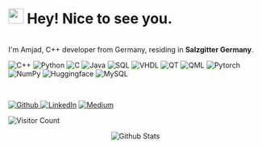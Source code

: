 <h1><img src="https://emojis.slackmojis.com/emojis/images/1531849430/4246/blob-sunglasses.gif?1531849430" width="30"/> Hey! Nice to see you.</h1>

</br> I'm Amjad, C++ developer from Germany, residing in <b>Salzgitter Germany</b>. </p>
<p>
  <img alt="C++" src="https://img.shields.io/badge/-C++-45b8d8?style=flat-square&logo=c%2B%2B&logoColor=white" />
  <img alt="Python" src="https://img.shields.io/badge/-Python-5849BE?style=flat-square&logo=python&logoColor=white" />
  <img alt="C" src="https://img.shields.io/badge/-C-311C87?style=flat-square&logo=c&logoColor=white" />
  <img alt="Java" src="https://img.shields.io/badge/-Java-430098?style=flat-square&logo=java&logoColor=white" />
  <img alt="SQL" src="https://img.shields.io/badge/-SQL-764ABC?style=flat-square&logo=databricks&logoColor=white" />
  <img alt="VHDL" src="https://img.shields.io/badge/-VHDL-B7178C?style=flat-square&logo=vhdl&logoColor=white" />
  
  <img alt="QT" src="https://img.shields.io/badge/-QT-E10098?style=flat-square&logo=qt&logoColor=white" />
  <img alt="QML" src="https://img.shields.io/badge/-QML-CC6699?style=flat-square&logo=qml&logoColor=white" />
  <img alt="Pytorch" src="https://img.shields.io/badge/-Pytorch-db7092?style=flat-square&logo=pytorch&logoColor=white" />
  <img alt="NumPy" src="https://img.shields.io/badge/-NumPy-F05032?style=flat-square&logo=numpy&logoColor=white" />
  <img alt="Huggingface" src="https://img.shields.io/badge/-Huggingface-ea2845?style=flat-square&logo=huggingface&logoColor=white" />
  <img alt="MySQL" src="https://img.shields.io/badge/-MySQL-43853d?style=flat-square&logo=mysql&logoColor=white" />
</p>
<br/>
<p><a href="https://github.com/amjadalwadi" target="_blank"><img alt="Github" src="https://img.shields.io/badge/GitHub-%2312100E.svg?&style=for-the-badge&logo=Github&logoColor=white" />
</a> <a href="https://www.linkedin.com/in/amjad-alwadi" target="_blank"><img alt="LinkedIn" src="https://img.shields.io/badge/linkedin-%230077B5.svg?&style=for-the-badge&logo=linkedin&logoColor=white" /></a> <a href="https://medium.com/@aamjadalwadi" target="_blank"><img alt="Medium" src="https://img.shields.io/badge/medium-%2312100E.svg?&style=for-the-badge&logo=medium&logoColor=white" /></a>
</p>

 ![Visitor Count](https://profile-counter.glitch.me/AmjadAlwadi/count.svg)

<p align="center">
        <img src="https://raw.githubusercontent.com/mayhemantt/mayhemantt/Update/svg/Bottom.svg" alt="Github Stats" />
</p>
